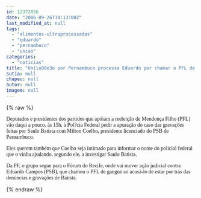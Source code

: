 ```yaml
---
id: 12372856
date: "2006-09-26T14:13:00Z"
last_modified_at: null
tags:
  - "alimentos-ultraprocessados"
  - "eduardo"
  - "pernambuco"
  - "uniao"
categories:
  - "noticias"
title: "Uni\u00e3o por Pernambuco processa Eduardo por chamar o PFL de gangue"
sutia: null
chapeu: null
autor: null
imagem: null
---
```

{% raw %}
<p><P><FONT face=Verdana>Deputados e presidentes dos partidos que apóiam a reeleição de Mendonça Filho (PFL) vão daqui a pouco, às 15h, à Pol?cia Federal pedir a apuração do caso das gravações feitas por Saulo Batista com Milton Coelho, presidente licenciado do PSB de Pernambuco.</FONT></P></p>
<p><P><FONT face=Verdana>Eles querem também que Coelho seja intimado para informar o nome do policial federal que o vinha ajudando, segundo ele, a investigar Saulo Batista.</FONT></P></p>
<p><P><FONT face=Verdana>Da PF, o grupo segue para o Fórum do Recife, onde vai mover ação judicial contra Eduardo Campos (PSB), que chamou o PFL de gangue ao acusá-lo de estar por trás das denúncias e gravações de Batista.</FONT></P> </p>
{% endraw %}